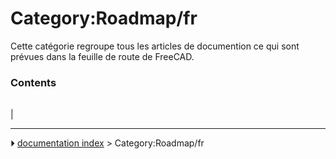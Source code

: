 # Category:Roadmap/fr
Cette catégorie regroupe tous les articles de documention ce qui sont prévues dans la feuille de route de FreeCAD.

### Contents

|     |     |     |
| --- | --- | --- |
|



---
⏵ [documentation index](../README.md) > Category:Roadmap/fr

